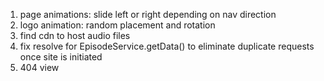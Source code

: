 1. page animations: slide left or right depending on nav direction
2. logo animation: random placement and rotation
3. find cdn to host audio files
4. fix resolve for EpisodeService.getData() to eliminate duplicate requests once site is initiated
5. 404 view
